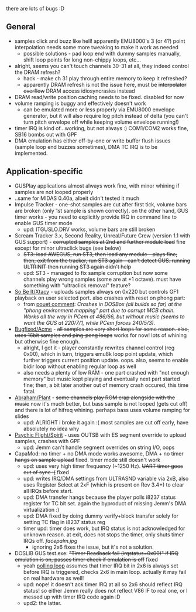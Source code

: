 there are lots of bugs :D



## General

* samples click and buzz like hell! apparently EMU8000's 3 (or 4?) point interpolation needs some more tweaking to make it work as needed
  * possible solutions - pad loop end with dummy samples manually, shift loop points for long non-chippy loops, etc...
* alright, seems you can't touch channels 30-31 at all, they indeed control the DRAM refresh?
  * hack - make ch 31 play through entire memory to keep it refreshed?
  * apparently DRAM refresh is not the issue here, must be ~~interpolator overflow~~ DRAM access idiosyncrasies instead
* DRAM read/write position caching needs to be fixed. disabled for now
* volume ramping is buggy and effectively doesn't work
  * can be emulated more or less properly via EMU8000 envelope generator, but it will also require log pitch instead of delta (you can't turn pitch envelope off while keeping volume envelope running!)
* timer IRQ is kind of...working, but not always :) COM1/COM2 works fine, SB16 bombs out with GPF
* DMA emulation has either off-by-one or write buffer flush issues (sample loop end buzzes sometimes), DMA TC IRQ is to be implemented.



## Application-specific

* GUSPlay applications almost always work fine, with minor whining if samples are not looped properly
* ..same for MIDAS 0.40a, albeit didn't tested it much
* Impulse Tracker - one-shot samples are cut after first tick, volume bars are broken (only 1st sample is shown correctly). on the other hand, GUS timer works - you need to explicitly provide IRQ in command line to enable GUS timer mode
  * upd: ITGUSLO.DRV works, volume bars are still broken
* Scream Tracker 3.x, Second Reality, Unreal/Future Crew (version 1.1 with GUS support) - ~~corrupted samples at 2nd and further module load~~ fine except for minor ultraclick bugs (see below)
  * ~~ST3: load AWEGUS, run ST3, then load any module - plays fine; then, exit from the tracker, run ST3 again - can't detect GUS. running ULTRINIT then running ST3 again didn't help~~
  * upd: ST3 - managed to fix sample corruption but now some channels play wrong samples (some are at +1 octave). must have something with "ultraclick removal" feature?
* [So Be It/Xtacy](https://www.pouet.net/prod.php?which=1025) - uploads samples always on 0x220 but controls GF1 playback on user selected port. also crashes with reset on phong part:
  * from [pouet comment](https://www.pouet.net/prod.php?post=845293): *Crashes in DOSBox (all builds so far) at the "phong environment mapping" part due to corrupt MCB chain. Works all the way in PCem at 486/66, but without music (seems to want the GUS at 220/7/1, while PCem forces 240/5/3).*
* [Bugfixed/Acme](https://www.pouet.net/prod.php?which=1117) - ~~all samples are very short loops for some reason. also, uses 16bit samples and ping-pong loops~~ works for now! lots of whining but otherwise fine enough.
  * alright, I got it - player constantly rewrites channel control (reg 0x00), which in turn, triggers emu8k loop point update, which further triggers current position update. oops.
    also, seems to enable bidir loop without enabling regular loop as well
  * also needs a plenty of low RAM - one part crashed with "not enough memory" but music kept playing and eventually next part started fine; then, a bit later another out of memory crash occured, this time fatal.
* [Abraham/Plant](https://www.pouet.net/prod.php?which=1201) - ~~some channels play ROM crap alongside with the music~~ now it's much better, but bass sample is not looped (gets cut off) and there is lot of hifreq whining. perhaps bass uses volume ramping for slides
  * upd: ALRIGHT i broke it again :( most samples are cut off early, have absolutely no idea why
* [Psychic Flight/Spirit](https://www.pouet.net/prod.php?which=41739) - uses OUTSB with ES segment override to upload samples, crashes with GPF
  * upd: Jemm can't handle segment overrides on string I/O, oops
* CapaMod: no timer + no DMA mode works awesome, DMA + no timer ~~hangs on sample upload~~ fixed. timer mode still doesn't work
  * upd: uses very high timer frequency (~1250 Hz). ~~UART timer goes out of sync :(~~ fixed
  * upd: writes IRQ/DMA settings from ULTRASND variable via 2xB, also uses Register Select at 2xF (which is present on Rev 3.4+) to clear all IRQs before start.
  * upd: DMA transfer hangs because the player polls i8237 status register for TC bit set. again the byproduct of missing Jemm's DMA virtualization :)
  * upd: DMA fixed by doing dummy verify+block transfer solely for setting TC flag in i8237 status reg
  * timer upd: timer does work, but IRQ status is not acknowledged for unknown reason. at exit, does not stops the timer, only shuts timer IRQs off. *facepalm.jpg*
    * ignoring 2x6 fixes the issue, but it's not a solution.
* DOSLIB GUS test.exe: ~~"Timer Readback fail (irqstatus=0x00)" if IRQ emulation is on, passes timer check if emulation is off~~ fixed
  * yeah [polling loop](https://github.com/joncampbell123/doslib/blob/master/hw/ultrasnd/ultrasnd.c#L473) assumes that timer IRQ bit in 2x6 is always set before IRQ is triggered, checks 2x6 in main loop. actually it may fail on real hardware as well!
  * upd: nope! it doesn't ack timer IRQ at all so 2x6 should reflect IRQ status! so either Jemm really does not reflect V86 IF to real one, or I messed up with timer IRQ code again :D
  * upd2: the latter.
